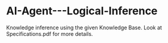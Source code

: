 # AI-Agent---Logical-Inference
Knowledge inference using the given Knowledge Base. Look at Specifications.pdf for more details.
